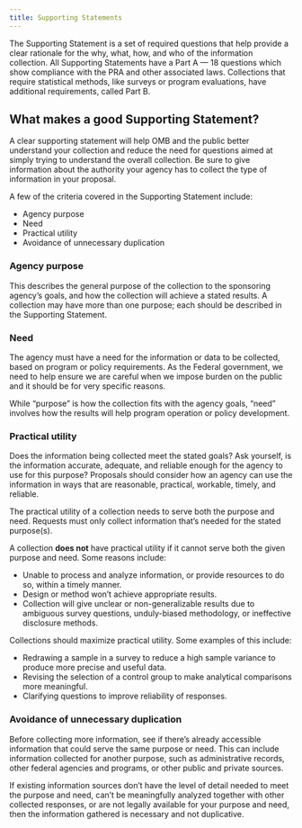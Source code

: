 ```yaml
---
title: Supporting Statements
---
```


The Supporting Statement is a set of required questions that help provide a clear rationale for the why, what, how, and who of the information collection. All Supporting Statements have a Part A — 18 questions which show compliance with the PRA and other associated laws. Collections that require statistical methods, like surveys or program evaluations, have additional requirements, called Part B.

## What makes a good Supporting Statement?

A clear supporting statement will help OMB and the public better understand your collection and reduce the need for questions aimed at simply trying to understand the overall collection. Be sure to give information about the authority your agency has to collect the type of information in your proposal.

A few of the criteria covered in the Supporting Statement include: 

*	Agency purpose 
*	Need 
*	Practical utility 
*	Avoidance of unnecessary duplication 

### Agency purpose
This describes the general purpose of the collection to the sponsoring agency’s goals, and how the collection will achieve a stated results. A collection may have more than one purpose; each should be described in the Supporting Statement. 

### Need
The agency must have a need for the information or data to be collected, based on program or policy requirements. As the Federal government, we need to help ensure we are careful when we impose burden on the public and it should be for very specific reasons.

While “purpose” is how the collection fits with the agency goals, “need” involves how the results will help program operation or policy development. 

### Practical utility
Does the information being collected meet the stated goals? Ask yourself, is the information accurate, adequate, and reliable enough for the agency to use for this purpose? Proposals should consider how an agency can use the information in ways that are reasonable, practical, workable, timely, and reliable.

The practical utility of a collection needs to serve both the purpose and need. Requests must only collect information that’s needed for the stated purpose(s). 

A collection **does not** have practical utility if it cannot serve both the given purpose and need. Some reasons include:
*	Unable to process and analyze information, or provide resources to do so, within a timely manner.
*	Design or method won’t achieve appropriate results.
*	Collection will give unclear or non-generalizable results due to ambiguous survey questions, unduly-biased methodology, or ineffective disclosure methods.

Collections should maximize practical utility. Some examples of this include:
*	Redrawing a sample in a survey to reduce a high sample variance to produce more precise and useful data.
*	Revising the selection of a control group to make analytical comparisons more meaningful.
*	Clarifying questions to improve reliability of responses.

### Avoidance of unnecessary duplication
Before collecting more information, see if there’s already accessible information that could serve the same purpose or need. This can include information collected for another purpose, such as administrative records, other federal agencies and programs, or other public and private sources. 

If existing information sources don’t have the level of detail needed to meet the purpose and need,  can’t be meaningfully analyzed together with other collected responses, or are not legally available for your purpose and need, then the information gathered is necessary and not duplicative.



